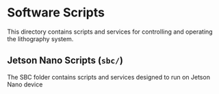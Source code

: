 # Software Scripts

This directory contains scripts and services for controlling and operating the lithography system.

## Jetson Nano Scripts (`sbc/`)

The SBC folder contains scripts and services designed to run on Jetson Nano device
